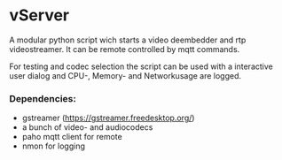 # vServer
A modular python script wich starts a video deembedder and rtp videostreamer.
It can be remote controlled by mqtt commands.

For testing and codec selection the script can be used with a interactive user dialog and CPU-, Memory- and Networkusage are logged.

### Dependencies:
* gstreamer (https://gstreamer.freedesktop.org/)
* a bunch of video- and audiocodecs
* paho mqtt client for remote
* nmon for logging
